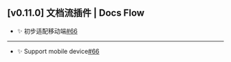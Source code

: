 ## [v0.11.0] 文档流插件 | Docs Flow

- ✨ 初步适配移动端[#66](https://github.com/frostime/sy-docs-flow/issues/66)

---

- ✨ Support mobile device[#66](https://github.com/frostime/sy-docs-flow/issues/66)
